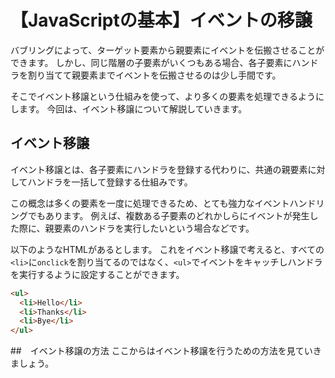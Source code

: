 # 【JavaScriptの基本】イベントの移譲

バブリングによって、ターゲット要素から親要素にイベントを伝搬させることができます。
しかし、同じ階層の子要素がいくつもある場合、各子要素にハンドラを割り当てて親要素までイベントを伝搬させるのは少し手間です。

そこでイベント移譲という仕組みを使って、より多くの要素を処理できるようにします。
今回は、イベント移譲について解説していきます。

## イベント移譲
イベント移譲とは、各子要素にハンドラを登録する代わりに、共通の親要素に対してハンドラを一括して登録する仕組みです。

この概念は多くの要素を一度に処理できるため、とても強力なイベントハンドリングでもあります。
例えば、複数ある子要素のどれかしらにイベントが発生した際に、親要素のハンドラを実行したいという場合などです。

以下のようなHTMLがあるとします。
これをイベント移譲で考えると、すべての```<li>```に```onclick```を割り当てるのではなく、```<ul>```でイベントをキャッチしハンドラを実行するように設定することができます。
```html
<ul>
  <li>Hello</li>
  <li>Thanks</li>
  <li>Bye</li>
</ul>
```
##　イベント移譲の方法
ここからはイベント移譲を行うための方法を見ていきましょう。

